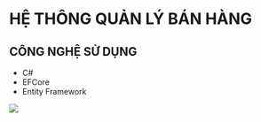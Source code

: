 # HỆ THÔNG QUẢN LÝ BÁN HÀNG
## CÔNG NGHỆ SỬ DỤNG
  - C#
  - EFCore
  - Entity Framework
<img src="[link_anh_cua_ban](https://imgur.com/a/8MGWEGW)">
